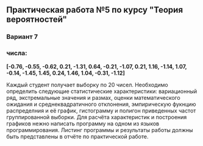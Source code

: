 ## **Практическая работа №5 по курсу "Теория вероятностей"**

### **Вариант 7**


### числа: 
**[-0.76, -0.55, -0.62, 0.21, -1.31, 0.64, -0.21, -1.07, 0.21, 1.16, -1.14, 1.07, -0.14, -1.45, 1.45, 0.24, 1.46, 1.04, -0.31, -1.12]**

Каждый студент получает выборку по 20 чисел. Необходимо определить следующие 
статистические характеристики: вариационный ряд, экстремальные значения и размах,
оценки математического ожидания и среднеквадратичного отклонения, эмпирическую фукнцию
распределния и её график, гистограмму и полигон приведенных  частот группированной
выборки. Для расчёта характеристик и построения графиков нежно написать программу на
одном из языков программирования. Листинг программы и результаты работы должны 
быть представлены в отчёте по практической работе.

